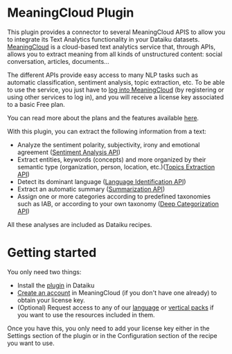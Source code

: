 # MeaningCloud Plugin

This plugin provides a connector to several MeaningCloud APIS to allow you to integrate its Text Analytics functionality in your Dataiku datasets. [MeaningCloud](https://www.meaningcloud.com/) is a cloud-based text analytics service that, through APIs, allows you to extract meaning from all kinds of unstructured content: social conversation, articles, documents...

The different APIs provide easy access to many NLP tasks such as automatic classification, sentiment analysis, topic extraction, etc. To be able to use the service, you just have to [log into MeaningCloud](https://www.meaningcloud.com/developer/login) (by registering or using other services to log in), and you will receive a license key associated to a basic Free plan.

You can read more about the plans and the features available [here](https://www.meaningcloud.com/products/pricing).

With this plugin, you can extract the following information from a text:

- Analyze the sentiment polarity, subjectivity, irony and emotional agreement ([Sentiment Analysis API](https://www.meaningcloud.com/developer/sentiment-analysis))
- Extract entities, keywords (concepts) and more organized by their semantic type (organization, person, location, etc.)([Topics Extraction API](https://www.meaningcloud.com/developer/topics-extraction))
- Detect its dominant language ([Language Identification API](https://www.meaningcloud.com/developer/language-identification))
- Extract an automatic summary ([Summarization API](https://www.meaningcloud.com/developer/summarization))
- Assign one or more categories according to predefined taxonomies such as IAB, or according to your own taxonomy ([Deep Categorization API](https://www.meaningcloud.com/developer/deep-categorization))

All these analyses are included as Dataiku recipes.


# Getting started

You only need two things:

- Install the [plugin](https://academy.dataiku.com/latest/tutorial/plugins/index.html) in Dataiku
- [Create an account](https://www.meaningcloud.com/developer/login) in MeaningCloud (if you don't have one already) to obtain your license key.
- (Optional) Request access to any of our [language](https://www.meaningcloud.com/developer/documentation/language-packs) or [vertical packs](https://www.meaningcloud.com/developer/documentation/vertical-packs) if you want to use the resources included in them.

Once you have this, you only need to add your license key either in the Settings section of the plugin or in the Configuration section of the recipe you want to use.

